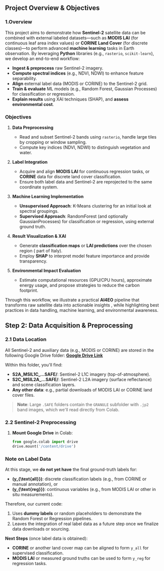 ## Project Overview & Objectives

### 1.Overview
This project aims to demonstrate how **Sentinel-2** satellite data can be combined with external labeled datasets—such as **MODIS LAI** (for continuous leaf area index values) or **CORINE Land Cover** (for discrete classes)—to perform advanced **machine learning** tasks in Earth observation. By leveraging **Python** libraries (e.g., `rasterio`, `scikit-learn`), we develop an end-to-end workflow:

- **Ingest & preprocess** raw Sentinel-2 imagery.
- **Compute spectral indices** (e.g., NDVI, NDWI) to enhance feature separability.
- **Align** external label data (MODIS or CORINE) to the Sentinel-2 grid.
- **Train & evaluate** ML models (e.g., Random Forest, Gaussian Processes) for classification or regression.
- **Explain results** using XAI techniques (SHAP), and **assess environmental cost**.

### Objectives
1. **Data Preprocessing**  
   - Read and subset Sentinel-2 bands using `rasterio`, handle large tiles by cropping or window sampling.  
   - Compute key indices (NDVI, NDWI) to distinguish vegetation and water.

2. **Label Integration**  
   - Acquire and align **MODIS LAI** for continuous regression tasks, or **CORINE** data for discrete land cover classification.  
   - Ensure both label data and Sentinel-2 are reprojected to the same coordinate system.

3. **Machine Learning Implementation**  
   - **Unsupervised Approach**: K-Means clustering for an initial look at spectral groupings.  
   - **Supervised Approach**: RandomForest (and optionally GaussianProcesses) for classification or regression, using external ground truth.

4. **Result Visualization & XAI**  
   - Generate **classification maps** or **LAI predictions** over the chosen region ( part of Italy).  
   - Employ **SHAP** to interpret model feature importance and provide transparency.

5. **Environmental Impact Evaluation**  
   - Estimate computational resources (GPU/CPU hours), approximate energy usage, and propose strategies to reduce the carbon footprint.

Through this workflow, we illustrate a practical **AI4EO** pipeline that transforms raw satellite data into actionable insights , while highlighting best practices in data handling, machine learning, and environmental awareness.


## Step 2: Data Acquisition & Preprocessing

### 2.1 Data Location
All Sentinel-2 and auxiliary data (e.g., MODIS or CORINE) are stored in the following Google Drive folder:
[**Google Drive Link**](https://drive.google.com/drive/folders/1qrzCOUFN0HxSSXjxvkTllgiAwHWXsbrK?usp=sharing)

Within this folder, you'll find:
- **S2A_MSIL1C_...SAFE/**: Sentinel-2 L1C imagery (top-of-atmosphere).  
- **S2C_MSIL2A_...SAFE/**: Sentinel-2 L2A imagery (surface reflectance) and scene classification layers.  
- **Any other data**: e.g., partial downloads of MODIS LAI or CORINE land cover files.

> **Note**: Large `.SAFE` folders contain the `GRANULE` subfolder with `.jp2` band images, which we'll read directly from Colab.

### 2.2 Sentinel-2 Preprocessing
1. **Mount Google Drive** in Colab:
   ```python
   from google.colab import drive
   drive.mount('/content/drive')
### Note on Label Data
At this stage, we **do not yet have** the final ground-truth labels for:
- **\(y_{\text{all}}\)**: discrete classification labels (e.g., from CORINE or manual annotation), or
- **\(y_{\text{reg}}\)**: continuous variables (e.g., from MODIS LAI or other in situ measurements).

Therefore, our current code:
1. Uses **dummy labels** or random placeholders to demonstrate the Random Forest or Regression pipelines.
2. Leaves the integration of real label data as a future step once we finalize data downloads or sourcing.

**Next Steps** (once label data is obtained):
- **CORINE** or another land cover map can be aligned to form `y_all` for supervised classification.
- **MODIS LAI** or measured ground truths can be used to form `y_reg` for regression tasks.

